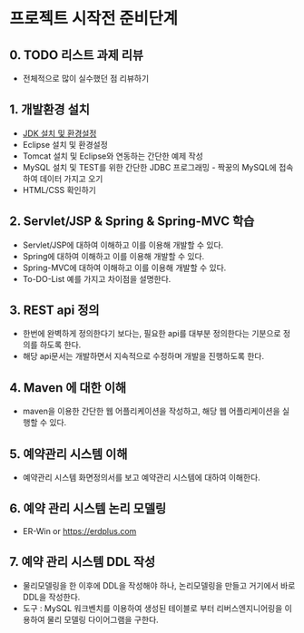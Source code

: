 # 프로젝트 시작전 준비단계

## 0. TODO 리스트 과제 리뷰

- 전체적으로 많이 실수했던 점 리뷰하기

## 1. 개발환경 설치

- [JDK 설치 및 환경설정](/spring.md)
- Eclipse 설치 및 환경설정
- Tomcat 설치 및 Eclipse와 연동하는 간단한 예제 작성
- MySQL 설치 및 TEST를 위한 간단한 JDBC 프로그래밍 - 짝꿍의 MySQL에 접속하여 데이터 가지고 오기
- HTML/CSS 확인하기

## 2. Servlet/JSP & Spring & Spring-MVC 학습

- Servlet/JSP에 대하여 이해하고 이를 이용해 개발할 수 있다.
- Spring에 대하여 이해하고 이를 이용해 개발할 수 있다.
- Spring-MVC에 대하여 이해하고 이를 이용해 개발할 수 있다.
- To-DO-List 예를 가지고 차이점을 설명한다.

## 3. REST api 정의

 - 한번에 완벽하게 정의한다기 보다는, 필요한 api를 대부분 정의한다는 기분으로 정의를 하도록 한다.
 - 해당 api문서는 개발하면서 지속적으로 수정하며 개발을 진행하도록 한다.

## 4. Maven 에 대한 이해

- maven을 이용한 간단한 웹 어플리케이션을 작성하고, 해당 웹 어플리케이션을 실행할 수 있다.

## 5. 예약관리 시스템 이해

- 예약관리 시스템 화면정의서를 보고 예약관리 시스템에 대하여 이해한다.

## 6. 예약 관리 시스템 논리 모델링

- ER-Win or https://erdplus.com

## 7. 예약 관리 시스템 DDL 작성

- 물리모델링을 한 이후에 DDL을 작성해야 하나, 논리모델링을 만들고 거기에서 바로 DDL을 작성한다.
- 도구 : MySQL 워크벤치를 이용하여 생성된 테이블로 부터 리버스엔지니어링을 이용하여 물리 모델링 다이어그램을 구한다.
